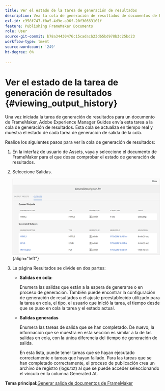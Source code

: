 ```yaml
---
title: Ver el estado de la tarea de generación de resultados
description: Vea la cola de generación de resultados de documentos de FrameMaker. Obtenga información sobre cómo ver el estado de una tarea de generación de resultados.
exl-id: c358f747-f0a5-4d9e-a96f-20f30663101f
feature: Publishing FrameMaker Documents
role: User
source-git-commit: b78a34430476c15cadacb23d65bd978b3c25bd23
workflow-type: tm+mt
source-wordcount: '249'
ht-degree: 0%

---
```


# Ver el estado de la tarea de generación de resultados {#viewing_output_history}

Una vez iniciada la tarea de generación de resultados para un documento de FrameMaker, Adobe Experience Manager Guides envía esta tarea a la cola de generación de resultados. Esta cola se actualiza en tiempo real y muestra el estado de cada tarea de generación de salida de la cola.

Realice los siguientes pasos para ver la cola de generación de resultados:

1. En la interfaz de usuario de Assets, vaya y seleccione el documento de FrameMaker para el que desea comprobar el estado de generación de resultados.

1. Seleccione Salidas.

   ![](images/output-queued-fm.png){align="left"}

1. La página Resultados se divide en dos partes:

   - **Salidas en cola:**

     Enumera las salidas que están a la espera de generarse o en proceso de generación. También puede encontrar la configuración de generación de resultados o el ajuste preestablecido utilizado para la tarea en cola, el tipo, el usuario que inició la tarea, el tiempo desde que se puso en cola la tarea y el estado actual.

   - **Salidas generadas**

     Enumera las tareas de salida que se han completado. De nuevo, la información que se muestra en esta sección es similar a la de las salidas en cola, con la única diferencia del tiempo de generación de salida.

     En esta lista, puede tener tareas que se hayan ejecutado correctamente o tareas que hayan fallado. Para las tareas que se han completado correctamente, el proceso de publicación crea un archivo de registro \(logs.txt\) al que se puede acceder seleccionando el vínculo en la columna Generated At.


**Tema principal:**&#x200B;[ Generar salida de documentos de FrameMaker](fm-output-generatation.md)
